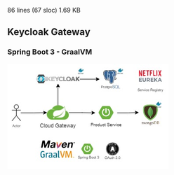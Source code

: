 86 lines (67 sloc)  1.69 KB
## Keycloak Gateway 
### Spring Boot 3 - GraalVM

<img src="image/gateway-keycloak-plan.jpg" alt="App Plan" width="367" height="241"  />
